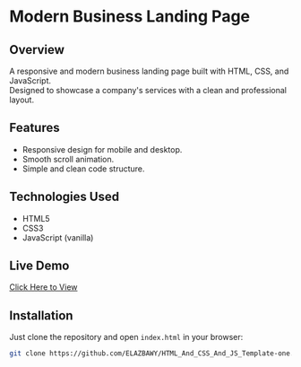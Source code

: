 # Modern Business Landing Page

## Overview
A responsive and modern business landing page built with HTML, CSS, and JavaScript.  
Designed to showcase a company's services with a clean and professional layout.

## Features
- Responsive design for mobile and desktop.
- Smooth scroll animation.
- Simple and clean code structure.

## Technologies Used
- HTML5
- CSS3
- JavaScript (vanilla)

## Live Demo
[Click Here to View](  https://elazbawy.github.io/-Responsive-Business-Landing-Page-HTML-CSS-JavaScript/)


## Installation
Just clone the repository and open `index.html` in your browser:
```bash
git clone https://github.com/ELAZBAWY/HTML_And_CSS_And_JS_Template-one.git
